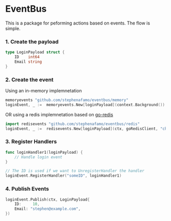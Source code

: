# EventBus

This is a package for peforming actions based on events. The flow is simple.

### 1. Create the payload

```go
type LoginPayload struct {
    ID    int64
    Email string
}
```

### 2. Create the event

Using an in-memory implemnetation

```go
memoryevents "github.com/stephenafamo/eventbus/memory"
loginEvent, _ :=  memoryevents.New[loginPayload](context.Background())
```

OR using a redis implemnetation based on [go-redis](https://github.com/go-redis/redis/v8)

```go
import redisevents "github.com/stephenafamo/eventbus/redis"
loginEvent, _ :=  redisevents.New[loginPayload](ctx, goRedisClient, "channelName")
```

### 3. Register Handlers

```go
func loginHandler1(loginPayload) {
    // Handle login event
}

// The ID is used if we want to UnregisterHandler the handler
loginEvent.RegisterHandler("someID", loginHandler1)
```

### 4. Publish Events

```go
loginEvent.Publish(ctx, LoginPayload{
    ID:     10,
    Email: "stephen@example.com",
})
```

